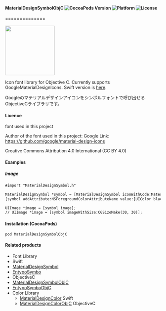 #### MaterialDesignSymbolObjC ![CocoaPods Version](https://img.shields.io/cocoapods/v/MaterialDesignSymbolObjC.svg?style=flat) ![Platform](https://img.shields.io/cocoapods/p/MaterialDesignSymbol.svg?style=flat) ![License](https://img.shields.io/cocoapods/l/MaterialDesignSymbolObjC.svg?style=flat)
==============

<img src="https://s3.amazonaws.com/cocoacontrols_production/uploads/control_image/image/6377/_____.png" width="160px">

Icon font library for Objective C. Currently supports GoogleMaterialDesignIcons. Swift version is [here](https://github.com/tichise/MaterialDesignSymbol).

Googleのマテリアルデザインアイコンをシンボルフォントで呼び出せるObjectiveCライブラリです。

#### Licence
font used in this project

Author of the font used in this  project: Google
Link: https://github.com/google/material-design-icons

Creative Commons Attribution 4.0 International (CC BY 4.0)

#### Examples

##### Image

```html
#import "MaterialDesignSymbol.h"

MaterialDesignSymbol *symbol = [MaterialDesignSymbol iconWithCode:MaterialDesignIconCode.home48px fontSize:30.f];
[symbol addAttribute:NSForegroundColorAttributeName value:[UIColor blackColor]];

UIImage *image = [symbol image];
// UIImage *image = [symbol imageWithSize:CGSizeMake(30, 30)];
```

#### Installation (CocoaPods)
`pod MaterialDesignSymbolObjC`

#### Related products

- Font Library
 - Swift
  - [MaterialDesignSymbol](https://github.com/tichise/MaterialDesignSymbol)
  - [EntypoSymbo](https://github.com/tichise/EntypoSymbol)
 - ObjectiveC
  - [MaterialDesignSymbolObjC](https://github.com/tichise/MaterialDesignSymbolObjC)
  - [EntypoSymboObjC](https://github.com/tichise/EntypoSymbolObjC)
- Color Library
  - [MaterialDesignColor](https://github.com/tichise/MaterialDesignColor) Swift
  - [MaterialDesignColorObjC](https://github.com/tichise/MaterialDesignColorObjC) ObjectiveC
